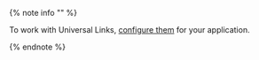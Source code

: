 

{% note info "" %}

To work with Universal Links, [configure them](https://developer.apple.com/documentation/uikit/core_app/allowing_apps_and_websites_to_link_to_your_content) for your application.

{% endnote %}
